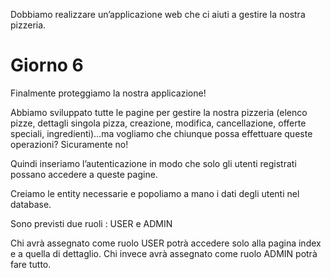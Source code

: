 Dobbiamo realizzare un’applicazione web che ci aiuti a gestire la nostra pizzeria.

# Giorno 6

Finalmente proteggiamo la nostra applicazione!

Abbiamo sviluppato tutte le pagine per gestire la nostra pizzeria (elenco pizze, dettagli singola pizza, creazione, modifica, cancellazione, offerte speciali, ingredienti)…ma vogliamo che chiunque possa effettuare queste operazioni? Sicuramente no!

Quindi inseriamo l’autenticazione in modo che solo gli utenti registrati possano accedere a queste pagine.

Creiamo le entity necessarie e popoliamo a mano i dati degli utenti nel database.

Sono previsti due ruoli : USER e ADMIN

Chi avrà assegnato come ruolo USER potrà accedere solo alla pagina index e a quella di dettaglio.
Chi invece avrà assegnato come ruolo ADMIN potrà fare tutto.
